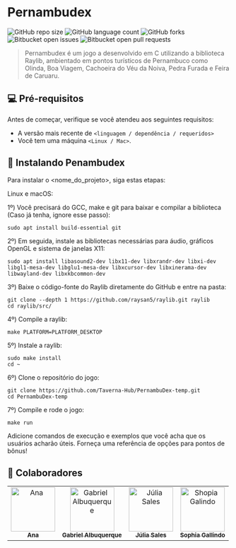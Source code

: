 # Pernambudex

![GitHub repo size](https://img.shields.io/github/repo-size/Taverna-Hub/PernambuDex-temp?style=for-the-badge)
![GitHub language count](https://img.shields.io/github/languages/count/Taverna-Hub/PernambuDex-temp?style=for-the-badge)
![GitHub forks](https://img.shields.io/github/forks/Taverna-Hub/PernambuDex-temp?style=for-the-badge)
![Bitbucket open issues](https://img.shields.io/bitbucket/issues/Taverna-Hub/PernambuDex-temp?style=for-the-badge)
![Bitbucket open pull requests](https://img.shields.io/bitbucket/pr-raw/Taverna-Hub/PernambuDex-temp?style=for-the-badge)



> Pernambudex é um jogo a desenvolvido em C utilizando a biblioteca Raylib, ambientado em pontos turísticos de Pernambuco como Olinda, Boa Viagem, Cachoeira do Véu da Noiva, Pedra Furada e Feira de Caruaru.



## 💻 Pré-requisitos

Antes de começar, verifique se você atendeu aos seguintes requisitos:

- A versão mais recente de `<linguagem / dependência / requeridos>`
- Você tem uma máquina `<Linux / Mac>`.

## 🚀 Instalando Penambudex

Para instalar o <nome_do_projeto>, siga estas etapas:

Linux e macOS:

1º)  Você precisará do GCC, make e git para baixar e compilar a biblioteca (Caso já tenha, ignore esse passo):
```
sudo apt install build-essential git
```

2º)  Em seguida, instale as bibliotecas necessárias para áudio, gráficos OpenGL e sistema de janelas X11:
```
sudo apt install libasound2-dev libx11-dev libxrandr-dev libxi-dev libgl1-mesa-dev libglu1-mesa-dev libxcursor-dev libxinerama-dev libwayland-dev libxkbcommon-dev
```

3º)  Baixe o código-fonte do Raylib diretamente do GitHub e entre na pasta:
```
git clone --depth 1 https://github.com/raysan5/raylib.git raylib
cd raylib/src/
```

4º)  Compile a raylib:
```
make PLATFORM=PLATFORM_DESKTOP
```

5º)  Instale a raylib:
```
sudo make install
cd ~
```

6º)  Clone o repositório do jogo:
```
git clone https://github.com/Taverna-Hub/PernambuDex-temp.git
cd PernambuDex-temp
```

7º)  Compile e rode o jogo:
```
make run
```

Adicione comandos de execução e exemplos que você acha que os usuários acharão úteis. Forneça uma referência de opções para pontos de bônus!

## 🤝 Colaboradores


<table>
  <tr>
    <td align="center">
      <a href="https://github.com/Pandor4b">
        <img src="https://avatars.githubusercontent.com/u/142419823?v=4" width="100px;" alt="Ana"/><br>
        <sub>
          <b>Ana</b>
        </sub>
      </a>
    </td>
    <td align="center">
      <a href="https://github.com/deadcube04">
        <img src="https://avatars.githubusercontent.com/u/142417669?v=4" width="100px;" alt="Gabriel Albuquerque"/><br>
        <sub>
          <b>Gabriel Albuquerque</b>
        </sub>
      </a>
    </td>
    <td align="center">
      <a href="https://github.com/julsales" >
        <img src="https://avatars.githubusercontent.com/u/142419446?v=4" width="100px;" alt="Júlia Sales"/><br>
        <sub>
          <b>Júlia Sales</b>
        </sub>
      </a>
    </td>
    <td align="center">
      <a href="https://github.com/Sophia-15" >
        <img src="https://avatars.githubusercontent.com/u/67246528?v=4" width="100px;" alt="Shopia Galindo"/><br>
        <sub>
          <b>Sophia Gallindo</b>
        </sub>
      </a>
    </td>
  </tr>
</table>
